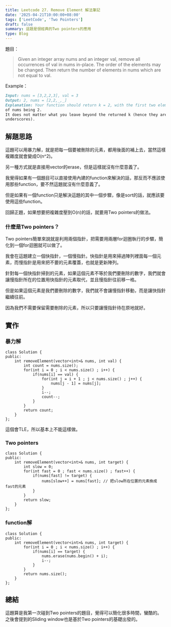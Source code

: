 ```yaml
---
title: Leetcode 27. Remove Element 解法筆記
date: '2025-04-21T10:00:00+08:00'
tags: ['LeetCode', 'Two Pointers']
draft: false
summary: 這題是很經典的Two pointers的應用
type: Blog
---
```

題目：
> Given an integer array nums and an integer val, remove all occurrences of val in nums in-place. The order of the elements may be changed. Then return the number of elements in nums which are not equal to val.

Example：

```md
Input: nums = [3,2,2,3], val = 3
Output: 2, nums = [2,2,_,_]
Explanation: Your function should return k = 2, with the first two elements 
of nums being 2.
It does not matter what you leave beyond the returned k (hence they are
underscores).
```

## 解題思路

這題可以用暴力解，就是把每一個要被刪除的元素，都用後面的補上去，當然這樣複雜度就會變成O(n^2)。

另一種方式就是直接用vector的erase，但是這樣就沒有什麼意義了。

我覺得如果有一個題目可以直接使用內建的function來解決的話，那反而不應該使用那些function，要不然這題就沒有什麼意義了。

但是如果有一個function只是解決這題的其中一個步驟，像是sort的話，就應該要使用這些function。

回歸正題，如果想要把複雜度壓到O(n)的話，就要用Two pointers的做法。

### 什麼是Two pointers？

Two pointers簡單來說就是利用兩個指針，把需要用兩層for迴圈執行的步驟，簡化到一個for迴圈就可以做了。

我會在這題建立一個快指針，一個慢指針。快指針是用來掃過陣列裡面每一個元素，而慢指針是用來把不要的元素覆蓋，也就是更新陣列。

針對每一個快指針掃到的元素，如果這個元素不等於我們要刪除的數字，我們就會讓慢指針所在的位置用快指針的元素取代，並且慢指針往前移一格。

但是如果這個元素是我們要刪除的數字，我們就不會讓慢指針移動，而是讓快指針繼續往前。

因為我們不需要保留需要刪除的元素，所以只要讓慢指針待在原地就好。

## 實作

### 暴力解

```cpp=
class Solution {
public:
    int removeElement(vector<int>& nums, int val) {
        int count = nums.size();
        for(int i = 0 ; i < nums.size() ; i++) {
            if(nums[i] == val) {
                for(int j = i + 1 ; j < nums.size() ; j++) {
                    nums[j - 1] = nums[j];
                }
                i--;
                count--;
            }
        }
        return count;
    }
};
```
這個會TLE，所以基本上不能這樣做。

### Two pointers

```cpp=
class Solution {
public:
    int removeElement(vector<int>& nums, int target) {
        int slow = 0;
        for(int fast = 0 ; fast < nums.size() ; fast++) {
            if(nums[fast] != target) {
                nums[slow++] = nums[fast]; // 把slow所在位置的元素換成fast的元素
            }
        }
        return slow;
    }
};
```

### function解
```cpp=
class Solution {
public:
    int removeElement(vector<int>& nums, int target) {
        for(int i = 0 ; i < nums.size() ; i++) {
            if(nums[i] == target) {
                nums.erase(nums.begin() + i);
                i--;
            }
        }
        return nums.size();
    }
};
```
## 總結

這題算是我第一次碰到Two pointers的題目，覺得可以簡化很多時間，蠻酷的。之後會提到的Sliding window也是基於Two pointers的基礎出發的。

